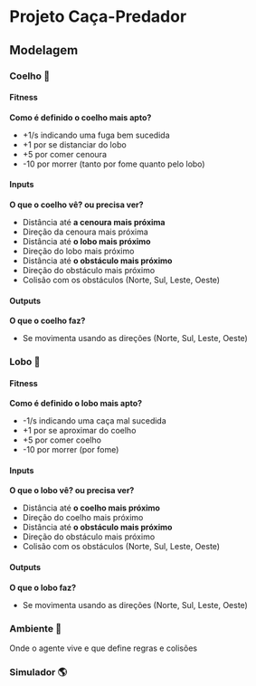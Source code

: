 # Projeto Caça-Predador

## Modelagem

### Coelho 🐇

#### Fitness

**Como é definido o coelho mais apto?**

- +1/s indicando uma fuga bem sucedida
- +1 por se distanciar do lobo
- +5 por comer cenoura
- -10 por morrer (tanto por fome quanto pelo lobo)

#### Inputs

**O que o coelho vê? ou precisa ver?**

- Distância até **a cenoura mais próxima**
- Direção da cenoura mais próxima
- Distância até **o lobo mais próximo**
- Direção do lobo mais próximo
- Distância até **o obstáculo mais próximo**
- Direção do obstáculo mais próximo
- Colisão com os obstáculos (Norte, Sul, Leste, Oeste)

#### Outputs

**O que o coelho faz?**

- Se movimenta usando as direções (Norte, Sul, Leste, Oeste)

### Lobo 🦊

#### Fitness

**Como é definido o lobo mais apto?**

- -1/s indicando uma caça mal sucedida
- +1 por se aproximar do coelho
- +5 por comer coelho
- -10 por morrer (por fome)

#### Inputs

**O que o lobo vê? ou precisa ver?**

- Distância até **o coelho mais próximo**
- Direção do coelho mais próximo
- Distância até **o obstáculo mais próximo**
- Direção do obstáculo mais próximo
- Colisão com os obstáculos (Norte, Sul, Leste, Oeste)

#### Outputs

**O que o lobo faz?**

- Se movimenta usando as direções (Norte, Sul, Leste, Oeste)

### Ambiente 🌳

Onde o agente vive e que define regras e colisões

### Simulador 🌎

